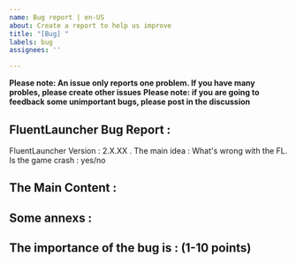 ```yaml
---
name: Bug report | en-US
about: Create a report to help us improve
title: "[Bug] "
labels: bug
assignees: ''

---
```


**Please note: An issue only reports one problem. If you have many probles, please create other issues**
**Please note: if you are going to feedback some unimportant bugs, please post in the discussion**
<!-- Please fill in the following form -->
## FluentLauncher Bug Report :
FluentLauncher Version : 2.X.XX .
The main idea : What's wrong with the FL.
Is the game crash : yes/no

## The Main Content :
<!-- Write something to feedback -->

## Some annexs :
<!-- Screenshots , logs , and sth.. -->

## The importance of the bug is : (1-10 points)
